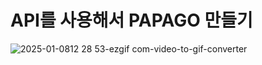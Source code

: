 # API를 사용해서 PAPAGO 만들기

![2025-01-0812 28 53-ezgif com-video-to-gif-converter](https://github.com/user-attachments/assets/41465784-2132-4185-8330-1e109c5ea4c1)

<br>
